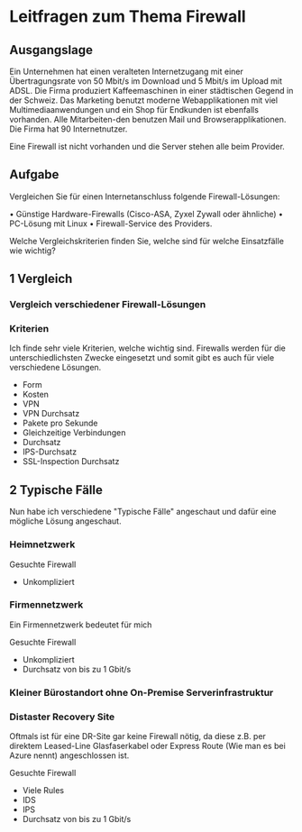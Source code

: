 # Leitfragen zum Thema Firewall

## **Ausgangslage**

Ein Unternehmen hat einen veralteten Internetzugang mit einer Übertragungsrate von 50 Mbit/s im Download und 5 Mbit/s im Upload mit ADSL. Die Firma produziert Kaffeemaschinen in einer städtischen Gegend in der Schweiz. Das Marketing benutzt moderne Webapplikationen mit viel Multimediaanwendungen und ein Shop für Endkunden ist ebenfalls vorhanden. Alle Mitarbeiten-den benutzen Mail und Browserapplikationen. Die Firma hat 90 Internetnutzer.

Eine Firewall ist nicht vorhanden und die Server stehen alle beim Provider.

## **Aufgabe**

Vergleichen Sie für einen Internetanschluss folgende Firewall-Lösungen:  

• Günstige Hardware-Firewalls (Cisco-ASA, Zyxel Zywall oder ähnliche) 
• PC-Lösung mit Linux 
• Firewall-Service des Providers. 

Welche Vergleichskriterien finden Sie, welche sind für welche Einsatzfälle wie wichtig? 


## **1 Vergleich**

### **Vergleich verschiedener Firewall-Lösungen**


### **Kriterien**
Ich finde sehr viele Kriterien, welche wichtig sind. Firewalls werden für die unterschiedlichsten Zwecke eingesetzt und somit gibt es auch für viele verschiedene Lösungen. 

- Form
- Kosten
- VPN
- VPN Durchsatz
- Pakete pro Sekunde
- Gleichzeitige Verbindungen
- Durchsatz
- IPS-Durchsatz
- SSL-Inspection Durchsatz


## **2 Typische Fälle**
Nun habe ich verschiedene "Typische Fälle" angeschaut und dafür eine mögliche Lösung angeschaut.

### **Heimnetzwerk**
Gesuchte Firewall
- Unkompliziert 


### **Firmennetzwerk**
Ein Firmennetzwerk bedeutet für mich 


Gesuchte Firewall
- Unkompliziert 
- Durchsatz von bis zu 1 Gbit/s

### **Kleiner Bürostandort ohne On-Premise Serverinfrastruktur**



### **Distaster Recovery Site**
Oftmals ist für eine DR-Site gar keine Firewall nötig, da diese z.B. per direktem Leased-Line Glasfaserkabel oder Express Route (Wie man es bei Azure nennt) angeschlossen ist. 



Gesuchte Firewall
- Viele Rules
- IDS 
- IPS 
- Durchsatz von bis zu 1 Gbit/s